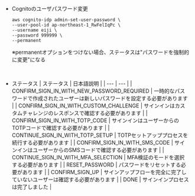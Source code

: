 -   Cognitoのユーザパスワード変更

    ```
    aws cognito-idp admin-set-user-password \
    --user-pool-id ap-northeast-1_RwFelIqPc \
    --username eiji \
    --password 999999 \
    --permanent
    ```

    ※permanentオプションをつけない場合、ステータスは"パスワードを強制的に変更"になる

<br/>

-   ステータス
    | ステータス | 日本語説明 |
    | --- | --- |
    | CONFIRM_SIGN_IN_WITH_NEW_PASSWORD_REQUIRED | 一時的なパスワードで作成されたユーザーは新しいパスワードを設定する必要があります |
    | CONFIRM_SIGN_IN_WITH_CUSTOM_CHALLENGE | サインインはカスタムチャレンジのレスポンスで確認する必要があります |
    | CONFIRM_SIGN_IN_WITH_TOTP_CODE | サインインはユーザーからのTOTPコードで確認する必要があります |
    | CONTINUE_SIGN_IN_WITH_TOTP_SETUP | TOTPセットアッププロセスを続行する必要があります |
    | CONFIRM_SIGN_IN_WITH_SMS_CODE | サインインはユーザーからのSMSコードで確認する必要があります |
    | CONTINUE_SIGN_IN_WITH_MFA_SELECTION | MFA検証のモードを選択する必要があります |
    | RESET_PASSWORD | パスワードをリセットする必要があります |
    | CONFIRM_SIGN_UP | サインアップフローを完全に完了していないユーザーは確認する必要があります |
    | DONE | サインインプロセスは完了しました |
